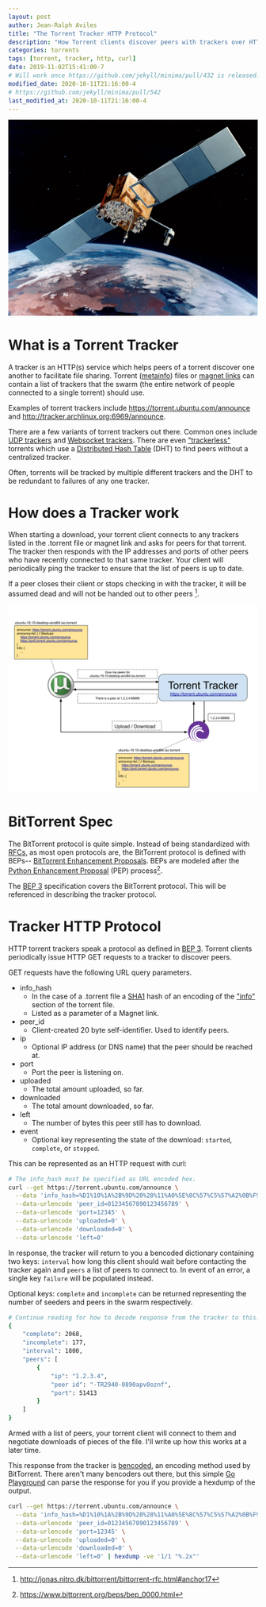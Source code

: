 ```yaml
---
layout: post
author: Jean-Ralph Aviles
title: "The Torrent Tracker HTTP Protocol"
description: "How Torrent clients discover peers with trackers over HTTP."
categories: torrents
tags: [torrent, tracker, http, curl]
date: 2019-11-02T15:41:00-7
# Will work once https://github.com/jekyll/minima/pull/432 is released.
modified_date: 2020-10-11T21:16:00-4
# https://github.com/jekyll/minima/pull/542
last_modified_at: 2020-10-11T21:16:00-4
---
```


[![alt text](/assets/pictures/Gps_Satellite.jpg "GPS Satellite")](https://commons.wikimedia.org/wiki/File:Navstar-2F.jpg)

# What is a Torrent Tracker

A tracker is an HTTP(s) service which helps peers of a torrent discover one
another to facilitate file sharing. Torrent
([metainfo](https://www.bittorrent.org/beps/bep_0003.html#metainfo-files))
files or [magnet links](https://www.bittorrent.org/beps/bep_0009.html) can
contain a list of trackers that the swarm (the entire network of people
connected to a single torrent) should use.

Examples of torrent trackers include <https://torrent.ubuntu.com/announce> and
<http://tracker.archlinux.org:6969/announce>.

There are a few variants of torrent trackers out there. Common ones include
[UDP trackers](https://www.bittorrent.org/beps/bep_0015.html) and
[Websocket trackers](https://github.com/webtorrent/webtorrent). There are even
["trackerless"](https://en.wikipedia.org/wiki/BitTorrent_tracker#Trackerless_torrents)
torrents which use a
[Distributed Hash Table](https://en.wikipedia.org/wiki/Distributed_hash_table)
(DHT) to find peers without a centralized tracker.

Often, torrents will be tracked by multiple different trackers and the DHT to be
redundant to failures of any one tracker.

# How does a Tracker work

When starting a download, your torrent client connects to any trackers listed
in the .torrent file or magnet link and asks for peers for that torrent. The
tracker then responds with the IP addresses and ports of other peers who have
recently connected to that same tracker. Your client will periodically ping the
tracker to ensure that the list of peers is up to date.

If a peer closes their client or stops checking in with the tracker, it will be
assumed dead and will not be handed out to other peers [^2].

![alt text](/assets/pictures/Torrent_Tracker.svg "Torrent Tracker")

# BitTorrent Spec

The BitTorrent protocol is quite simple. Instead of being standardized with
[RFCs](https://en.wikipedia.org/wiki/Request_for_Comments), as most open
protocols are, the BitTorrent protocol is defined with BEPs-- [BitTorrent
Enhancement Proposals](https://www.bittorrent.org/beps/bep_0001.html). BEPs are
modeled after the [Python Enhancement
Proposal](https://www.python.org/dev/peps/) (PEP) process[^1].

The [BEP 3](https://www.bittorrent.org/beps/bep_0003.html) specification covers
the BitTorrent protocol. This will be referenced in describing the tracker
protocol.

# Tracker HTTP Protocol

HTTP torrent trackers speak a protocol as defined in
[BEP 3](https://www.bittorrent.org/beps/bep_0003.html#trackers). Torrent clients
periodically issue HTTP GET requests to a tracker to discover peers.

GET requests have the following URL query parameters.

* info_hash
  * In the case of a .torrent file a
    [SHA1](https://en.wikipedia.org/wiki/SHA-1) hash of an encoding of the
    ["info"](https://www.bittorrent.org/beps/bep_0003.html#peer-protocol)
    section of the torrent file.
  * Listed as a parameter of a Magnet link.
* peer_id
  * Client-created 20 byte self-identifier. Used to identify peers.
* ip
  * Optional IP address (or DNS name) that the peer should be reached at.
* port
  * Port the peer is listening on.
* uploaded
  * The total amount uploaded, so far.
* downloaded
  * The total amount downloaded, so far.
* left
  * The number of bytes this peer still has to download.
* event
  * Optional key representing the state of the download: `started`, `complete`,
    or `stopped`.

This can be represented as an HTTP request with curl:

```bash
# The info_hash must be specified as URL encoded hex.
curl --get https://torrent.ubuntu.com/announce \
  --data 'info_hash=%D1%10%1A%2B%9D%20%28%11%A0%5E%8C%57%C5%57%A2%0B%F9%74%DC%8A' \
  --data-urlencode 'peer_id=01234567890123456789' \
  --data-urlencode 'port=12345' \
  --data-urlencode 'uploaded=0' \
  --data-urlencode 'downloaded=0' \
  --data-urlencode 'left=0'
```

In response, the tracker will return to you a bencoded dictionary containing two
keys: `interval` how long this client should wait before contacting the tracker
again and `peers` a list of peers to connect to. In event of an error, a single
key `failure`  will be populated instead.

Optional keys: `complete` and `incomplete` can be returned representing the
number of seeders and peers in the swarm respectively.

```bash
# Continue reading for how to decode response from the tracker to this.
{
    "complete": 2068,
    "incomplete": 177,
    "interval": 1800,
    "peers": [
        {
            "ip": "1.2.3.4",
            "peer id": "-TR2940-0890apv0oznf",
            "port": 51413
        }
    ]
}
```

Armed with a list of peers, your torrent client will connect to them and
negotiate downloads of pieces of the file. I'll write up how this works at a
later time.

This response from the tracker is
[bencoded](https://en.wikipedia.org/wiki/Bencode), an encoding method used by
BitTorrent. There aren't many bencoders out there, but this simple
[Go Playground](https://play.golang.org/p/seSAP10oaY2) can parse the response
for you if you provide a hexdump of the output.

```bash
curl --get https://torrent.ubuntu.com/announce \
  --data 'info_hash=%D1%10%1A%2B%9D%20%28%11%A0%5E%8C%57%C5%57%A2%0B%F9%74%DC%8A' \
  --data-urlencode 'peer_id=01234567890123456789' \
  --data-urlencode 'port=12345' \
  --data-urlencode 'uploaded=0' \
  --data-urlencode 'downloaded=0' \
  --data-urlencode 'left=0' | hexdump -ve '1/1 "%.2x"'
```

[^1]: <https://www.bittorrent.org/beps/bep_0000.html>
[^2]: <http://jonas.nitro.dk/bittorrent/bittorrent-rfc.html#anchor17>
